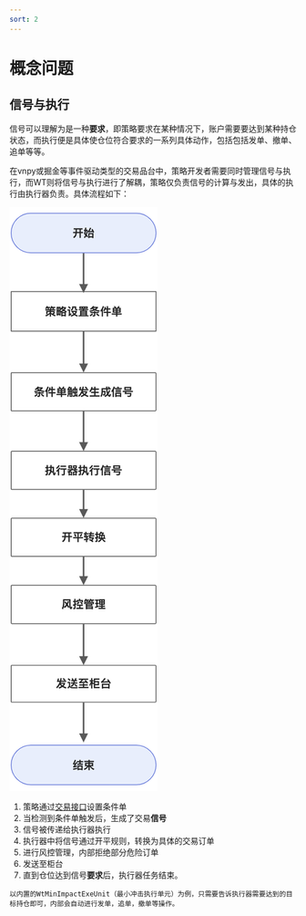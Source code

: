 ```yaml
---
sort: 2
---
```


# 概念问题

## 信号与执行

信号可以理解为是一种**要求**，即策略要求在某种情况下，账户需要要达到某种持仓状态，而执行便是具体使仓位符合要求的一系列具体动作，包括包括发单、撤单、追单等等。

在vnpy或掘金等事件驱动类型的交易品台中，策略开发者需要同时管理信号与执行，而WT则将信号与执行进行了解耦，策略仅负责信号的计算与发出，具体的执行由执行器负责。具体流程如下：

![png](../assets/images/常见问题汇总/概念问题/信号与执行_流程.jpg)

1. 策略通过[交易接口](../开发手册/WTPY/交易引擎/1.CTA引擎/上下文.md#交易接口)设置条件单
2. 当检测到条件单触发后，生成了交易**信号**
3. 信号被传递给执行器执行
4. 执行器中将信号通过开平规则，转换为具体的交易订单
5. 进行风控管理，内部拒绝部分危险订单
6. 发送至柜台
7. 直到仓位达到信号**要求**后，执行器任务结束。

```tip
以内置的WtMinImpactExeUnit（最小冲击执行单元）为例，只需要告诉执行器需要达到的目标持仓即可，内部会自动进行发单，追单，撤单等操作。
```

